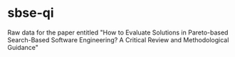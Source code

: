 # sbse-qi
Raw data for the paper entitled "How to Evaluate Solutions in Pareto-based Search-Based Software Engineering? A Critical Review and Methodological Guidance"
